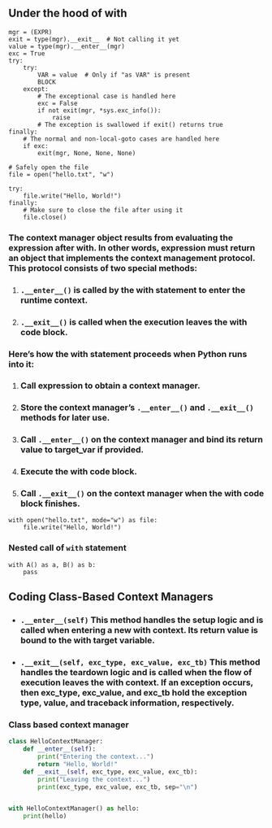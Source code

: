 ## Under the hood of with 
```
mgr = (EXPR)
exit = type(mgr).__exit__  # Not calling it yet
value = type(mgr).__enter__(mgr)
exc = True
try:
    try:
        VAR = value  # Only if "as VAR" is present
        BLOCK
    except:
        # The exceptional case is handled here
        exc = False
        if not exit(mgr, *sys.exc_info()):
            raise
        # The exception is swallowed if exit() returns true
finally:
    # The normal and non-local-goto cases are handled here
    if exc:
        exit(mgr, None, None, None)
```


```
# Safely open the file
file = open("hello.txt", "w")

try:
    file.write("Hello, World!")
finally:
    # Make sure to close the file after using it
    file.close()
```

### The context manager object results from evaluating the expression after with. In other words, expression must return an object that implements the context management protocol. This protocol consists of two special methods:
1. ### `.__enter__()` is called by the with statement to enter the runtime context.
2. ### `.__exit__()` is called when the execution leaves the with code block.

### Here’s how the with statement proceeds when Python runs into it:
1. ### Call expression to obtain a context manager.
2. ### Store the context manager’s `.__enter__()` and `.__exit__()` methods for later use.
3. ### Call `.__enter__()` on the context manager and bind its return value to target_var if provided.
4. ### Execute the with code block.
5. ### Call `.__exit__()` on the context manager when the with code block finishes.
```
with open("hello.txt", mode="w") as file:
    file.write("Hello, World!")
```

### Nested call of `with` statement
```
with A() as a, B() as b:
    pass
```

## Coding Class-Based Context Managers
- ### `.__enter__(self)`	This method handles the setup logic and is called when entering a new with context. Its return value is bound to the with target variable.

- ### `.__exit__(self, exc_type, exc_value, exc_tb)` This method handles the teardown logic and is called when the flow of execution leaves the with context. If an exception occurs, then exc_type, exc_value, and exc_tb hold the exception type, value, and traceback information, respectively.

### Class based context manager
```python
class HelloContextManager:
    def __enter__(self):
        print("Entering the context...")
        return "Hello, World!"
    def __exit__(self, exc_type, exc_value, exc_tb):
        print("Leaving the context...")
        print(exc_type, exc_value, exc_tb, sep="\n")


with HelloContextManager() as hello:
    print(hello)
```
